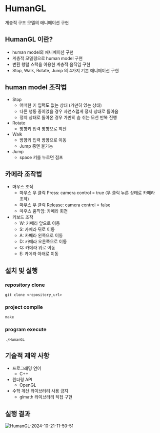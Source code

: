 # HumanGL
계층적 구조 모델의 애니메이션 구현

## HumanGL 이란?
- human model의 애니메이션 구현
- 계층적 모델링으로 human model 구현
- 변환 행렬 스택을 이용한 계층적 움직임 구현 
- Stop, Walk, Rotate, Jump 의 4가지 기본 애니메이션 구현

## human model 조작법
- Stop
  - 어떠한 키 입력도 없는 상태 (가만히 있는 상태)
  - 다른 행동 중이었을 경우 자연스럽게 정지 상태로 돌아옴
  - 정지 상태로 돌아온 경우 가만히 숨 쉬는 모션 반복 진행
- Rotate
  - 방향키 입력 방향으로 회전
- Walk
  - 방향키 입력 방향으로 이동
  - Jump 중엔 불가능
- Jump
  - space 키를 누르면 점프

## 카메라 조작법
- 마우스 조작
  - 마우스 우 클릭 Press: camera control = true (우 클릭 누른 상태로 카메라 조작)
  - 마우스 우 클릭 Release: camera control = false
  - 마우스 움직임: 카메라 회전
- 키보드 조작
  - W: 카메라 앞으로 이동
  - S: 카메라 뒤로 이동
  - A: 카메라 왼쪽으로 이동
  - D: 카메라 오른쪽으로 이동
  - Q: 카메라 위로 이동
  - E: 카메라 아래로 이동

## 설치 및 실행
### repository clone
```
git clone <repository_url>
```
### project compile
```
make
```
### program execute
```
./HumanGL
```

## 기술적 제약 사항
- 프로그래밍 언어
  - C++
- 렌더링 API
  - OpenGL
- 수학 계산 라이브러리 사용 금지
  - glmath 라이브러리 직접 구현

## 실행 결과
![HumanGL-2024-10-21-11-50-51](https://github.com/user-attachments/assets/206600b1-7cbf-4fb4-a8cd-0b5623c81002)
